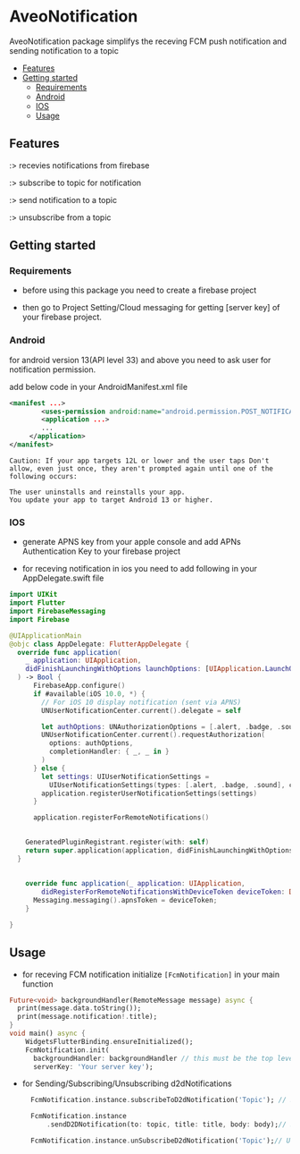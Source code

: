 # AveoNotification

AveoNotification package simplifys the receving FCM push notification and sending notification to a topic
 - [Features](#features)
 - [Getting started](#getting-started)
    - [Requirements](#requirements)
    - [Android](#android)
    - [IOS](#ios)
    - [Usage](#usage)

## Features

:>  recevies notifications  from firebase

:>  subscribe to topic for notification

:>  send notification to a topic

:>  unsubscribe from a topic

## Getting started

### Requirements

* before using this package you need to create a firebase project

 * then go to Project Setting/Cloud messaging for getting [server key] of your firebase project.

### Android

for android version 13(API level 33) and above you need to ask user for notification permission.

 add below code in your AndroidManifest.xml file

```xml
<manifest ...>
        <uses-permission android:name="android.permission.POST_NOTIFICATIONS"/>
        <application ...>
        ...
     </application>
</manifest>
```

    Caution: If your app targets 12L or lower and the user taps Don't allow, even just once, they aren't prompted again until one of the following occurs:

    The user uninstalls and reinstalls your app.
    You update your app to target Android 13 or higher.


### IOS

* generate APNS key from your apple console and add APNs Authentication Key to your firebase project

* for receving notification in ios you need to add following in your AppDelegate.swift file

```swift
import UIKit
import Flutter
import FirebaseMessaging
import Firebase

@UIApplicationMain
@objc class AppDelegate: FlutterAppDelegate {
  override func application(
    _ application: UIApplication,
    didFinishLaunchingWithOptions launchOptions: [UIApplication.LaunchOptionsKey: Any]?
  ) -> Bool {
      FirebaseApp.configure()
      if #available(iOS 10.0, *) {
        // For iOS 10 display notification (sent via APNS)
        UNUserNotificationCenter.current().delegate = self

        let authOptions: UNAuthorizationOptions = [.alert, .badge, .sound]
        UNUserNotificationCenter.current().requestAuthorization(
          options: authOptions,
          completionHandler: { _, _ in }
        )
      } else {
        let settings: UIUserNotificationSettings =
          UIUserNotificationSettings(types: [.alert, .badge, .sound], categories: nil)
        application.registerUserNotificationSettings(settings)
      }

      application.registerForRemoteNotifications()

    
    GeneratedPluginRegistrant.register(with: self)
    return super.application(application, didFinishLaunchingWithOptions: launchOptions)
  }
  
    
    override func application(_ application: UIApplication,
        didRegisterForRemoteNotificationsWithDeviceToken deviceToken: Data) {
      Messaging.messaging().apnsToken = deviceToken;
    }

}

```


## Usage

* for receving FCM notification initialize `[FcmNotification]` in your main function

```dart
Future<void> backgroundHandler(RemoteMessage message) async {
  print(message.data.toString());
  print(message.notification!.title);
}
void main() async {
    WidgetsFlutterBinding.ensureInitialized();
    FcmNotification.init(
      backgroundHandler: backgroundHandler // this must be the top level function placed outside main fuction.
      serverKey: 'Your server key');
```

* for Sending/Subscribing/Unsubscribing d2dNotifications
  
  ```dart
    FcmNotification.instance.subscribeToD2dNotification('Topic'); // Subscribing topic

    FcmNotification.instance
        .sendD2DNotification(to: topic, title: title, body: body);// Sending notification to a topic

    FcmNotification.instance.unSubscribeD2dNotification('Topic');// Unsubscribing topic
  ```